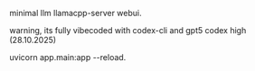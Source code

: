  minimal llm llamacpp-server webui.

 warning, its fully vibecoded with codex-cli and gpt5 codex high (28.10.2025)

 uvicorn app.main:app --reload.
